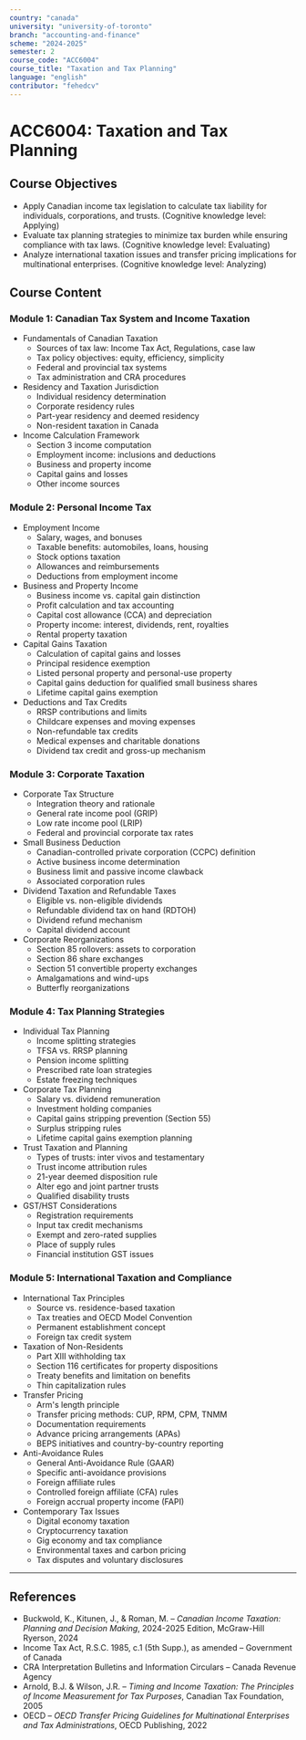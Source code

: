 ```yaml
---
country: "canada"
university: "university-of-toronto"
branch: "accounting-and-finance"
scheme: "2024-2025"
semester: 2
course_code: "ACC6004"
course_title: "Taxation and Tax Planning"
language: "english"
contributor: "fehedcv"
---
```

# ACC6004: Taxation and Tax Planning

## Course Objectives
* Apply Canadian income tax legislation to calculate tax liability for individuals, corporations, and trusts. (Cognitive knowledge level: Applying)
* Evaluate tax planning strategies to minimize tax burden while ensuring compliance with tax laws. (Cognitive knowledge level: Evaluating)
* Analyze international taxation issues and transfer pricing implications for multinational enterprises. (Cognitive knowledge level: Analyzing)

## Course Content

### Module 1: Canadian Tax System and Income Taxation
* Fundamentals of Canadian Taxation
  - Sources of tax law: Income Tax Act, Regulations, case law
  - Tax policy objectives: equity, efficiency, simplicity
  - Federal and provincial tax systems
  - Tax administration and CRA procedures
* Residency and Taxation Jurisdiction
  - Individual residency determination
  - Corporate residency rules
  - Part-year residency and deemed residency
  - Non-resident taxation in Canada
* Income Calculation Framework
  - Section 3 income computation
  - Employment income: inclusions and deductions
  - Business and property income
  - Capital gains and losses
  - Other income sources

### Module 2: Personal Income Tax
* Employment Income
  - Salary, wages, and bonuses
  - Taxable benefits: automobiles, loans, housing
  - Stock options taxation
  - Allowances and reimbursements
  - Deductions from employment income
* Business and Property Income
  - Business income vs. capital gain distinction
  - Profit calculation and tax accounting
  - Capital cost allowance (CCA) and depreciation
  - Property income: interest, dividends, rent, royalties
  - Rental property taxation
* Capital Gains Taxation
  - Calculation of capital gains and losses
  - Principal residence exemption
  - Listed personal property and personal-use property
  - Capital gains deduction for qualified small business shares
  - Lifetime capital gains exemption
* Deductions and Tax Credits
  - RRSP contributions and limits
  - Childcare expenses and moving expenses
  - Non-refundable tax credits
  - Medical expenses and charitable donations
  - Dividend tax credit and gross-up mechanism

### Module 3: Corporate Taxation
* Corporate Tax Structure
  - Integration theory and rationale
  - General rate income pool (GRIP)
  - Low rate income pool (LRIP)
  - Federal and provincial corporate tax rates
* Small Business Deduction
  - Canadian-controlled private corporation (CCPC) definition
  - Active business income determination
  - Business limit and passive income clawback
  - Associated corporation rules
* Dividend Taxation and Refundable Taxes
  - Eligible vs. non-eligible dividends
  - Refundable dividend tax on hand (RDTOH)
  - Dividend refund mechanism
  - Capital dividend account
* Corporate Reorganizations
  - Section 85 rollovers: assets to corporation
  - Section 86 share exchanges
  - Section 51 convertible property exchanges
  - Amalgamations and wind-ups
  - Butterfly reorganizations

### Module 4: Tax Planning Strategies
* Individual Tax Planning
  - Income splitting strategies
  - TFSA vs. RRSP planning
  - Pension income splitting
  - Prescribed rate loan strategies
  - Estate freezing techniques
* Corporate Tax Planning
  - Salary vs. dividend remuneration
  - Investment holding companies
  - Capital gains stripping prevention (Section 55)
  - Surplus stripping rules
  - Lifetime capital gains exemption planning
* Trust Taxation and Planning
  - Types of trusts: inter vivos and testamentary
  - Trust income attribution rules
  - 21-year deemed disposition rule
  - Alter ego and joint partner trusts
  - Qualified disability trusts
* GST/HST Considerations
  - Registration requirements
  - Input tax credit mechanisms
  - Exempt and zero-rated supplies
  - Place of supply rules
  - Financial institution GST issues

### Module 5: International Taxation and Compliance
* International Tax Principles
  - Source vs. residence-based taxation
  - Tax treaties and OECD Model Convention
  - Permanent establishment concept
  - Foreign tax credit system
* Taxation of Non-Residents
  - Part XIII withholding tax
  - Section 116 certificates for property dispositions
  - Treaty benefits and limitation on benefits
  - Thin capitalization rules
* Transfer Pricing
  - Arm's length principle
  - Transfer pricing methods: CUP, RPM, CPM, TNMM
  - Documentation requirements
  - Advance pricing arrangements (APAs)
  - BEPS initiatives and country-by-country reporting
* Anti-Avoidance Rules
  - General Anti-Avoidance Rule (GAAR)
  - Specific anti-avoidance provisions
  - Foreign affiliate rules
  - Controlled foreign affiliate (CFA) rules
  - Foreign accrual property income (FAPI)
* Contemporary Tax Issues
  - Digital economy taxation
  - Cryptocurrency taxation
  - Gig economy and tax compliance
  - Environmental taxes and carbon pricing
  - Tax disputes and voluntary disclosures

---

## References
* Buckwold, K., Kitunen, J., & Roman, M. – *Canadian Income Taxation: Planning and Decision Making*, 2024-2025 Edition, McGraw-Hill Ryerson, 2024
* Income Tax Act, R.S.C. 1985, c.1 (5th Supp.), as amended – Government of Canada
* CRA Interpretation Bulletins and Information Circulars – Canada Revenue Agency
* Arnold, B.J. & Wilson, J.R. – *Timing and Income Taxation: The Principles of Income Measurement for Tax Purposes*, Canadian Tax Foundation, 2005
* OECD – *OECD Transfer Pricing Guidelines for Multinational Enterprises and Tax Administrations*, OECD Publishing, 2022